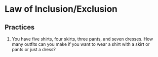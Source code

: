 # Law of Inclusion/Exclusion



## Practices

1. You have five shirts, four skirts, three pants, and seven dresses. How many outfits can you make if you want to wear a shirt with a skirt or pants or just a dress?